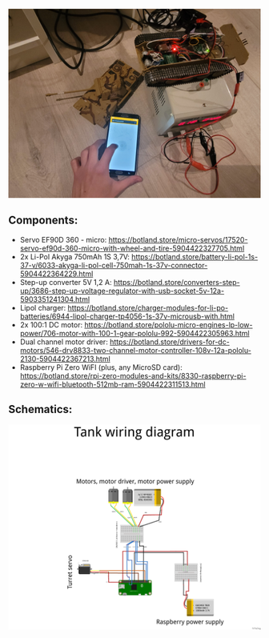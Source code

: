 ![Tank case, tank chasis, phone displaying webapp](readme/title-image.jpg)

## Components:

* Servo EF90D 360 - micro: https://botland.store/micro-servos/17520-servo-ef90d-360-micro-with-wheel-and-tire-5904422327705.html
* 2x Li-Pol Akyga 750mAh 1S 3,7V: https://botland.store/battery-li-pol-1s-37-v/6033-akyga-li-pol-cell-750mah-1s-37v-connector-5904422364229.html
* Step-up converter 5V 1,2 A: https://botland.store/converters-step-up/3686-step-up-voltage-regulator-with-usb-socket-5v-12a-5903351241304.html
* Lipol charger: https://botland.store/charger-modules-for-li-po-batteries/6944-lipol-charger-tp4056-1s-37v-microusb-with.html
* 2x 100:1 DC motor: https://botland.store/pololu-micro-engines-lp-low-power/706-motor-with-100-1-gear-pololu-992-5904422305963.html
* Dual channel motor driver: https://botland.store/drivers-for-dc-motors/546-drv8833-two-channel-motor-controller-108v-12a-pololu-2130-5904422367213.html
* Raspberry Pi Zero WiFI (plus, any MicroSD card): https://botland.store/rpi-zero-modules-and-kits/8330-raspberry-pi-zero-w-wifi-bluetooth-512mb-ram-5904422311513.html

## Schematics:

![Schematics](schematics/Tank_bb.png)


